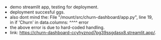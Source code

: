 - demo streamlit app, testing for deployment.
- deployment succesful ggs.
- also dont mind the: File "/mount/src/churn-dashboard/app.py", line 19, in <module>
    if 'Churn' in data.columns:
     ^^^^ error
- the above error is due to hard-coded handling.
- link: https://churn-dashboard-ccyhyznod7pg39ssgdasx8.streamlit.app/.

